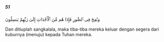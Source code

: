 ##### 51

<span class="ayah">وَنُفِخَ فِى ٱلصُّورِ فَإِذَا هُم مِّنَ ٱلْأَجْدَاثِ إِلَىٰ رَبِّهِمْ يَنسِلُونَ</span>

<span class="ayah_translation">Dan ditiuplah sangkalala, maka tiba-tiba mereka keluar dengan segera dari kuburnya (menuju) kepada Tuhan mereka.</span>

